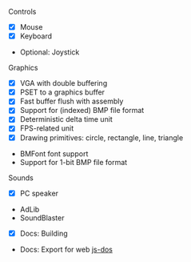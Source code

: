 Controls
- [x] Mouse
- [x] Keyboard
- Optional: Joystick

Graphics
- [x] VGA with double buffering
- [x] PSET to a graphics buffer
- [x] Fast buffer flush with assembly
- [x] Support for (indexed) BMP file format
- [x] Deterministic delta time unit
- [x] FPS-related unit
- [x] Drawing primitives: circle, rectangle, line, triangle
- BMFont font support
- Support for 1-bit BMP file format

Sounds
- [x] PC speaker
- AdLib
- SoundBlaster

- [x] Docs: Building
- Docs: Export for web [js-dos](https://js-dos.com/)
